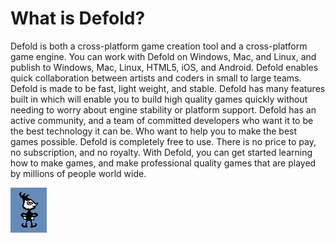 # What is Defold?

Defold is both a cross-platform game creation tool and a cross-platform game engine. You can work with Defold on Windows, Mac, and Linux, and publish to Windows, Mac, Linux, HTML5, iOS, and Android. Defold enables quick collaboration between artists and coders in small to large teams. Defold is made to be fast, light weight, and stable. Defold has many features built in which will enable you to build high quality games quickly without needing to worry about engine stability or platform support. Defold has an active community, and a team of committed developers who want it to be the best technology it can be. Who want to help you to make the best games possible. Defold is completely free to use. There is no price to pay, no subscription, and no royalty. With Defold, you can get started learning how to make games, and make professional quality games that are played by millions of people world wide.

![This character is a sprite from one of the original Defold tutorials.](../.gitbook/assets/2018-07-19-12_02_04-window%20%281%29.png)

